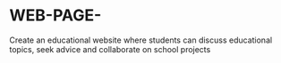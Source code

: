 # WEB-PAGE-
Create an educational website where students can discuss educational topics, seek advice and collaborate on school projects 
